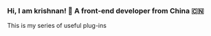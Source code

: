  ### Hi, I am krishnan! 👋 A front-end developer from China 🇨🇳

This is my series of useful plug-ins
